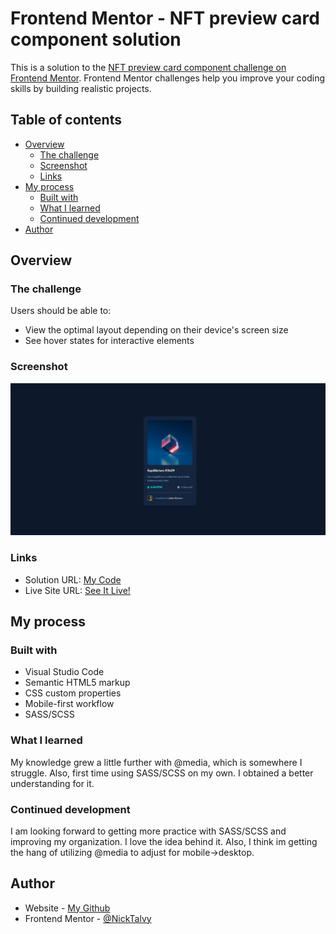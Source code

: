 # Frontend Mentor - NFT preview card component solution

This is a solution to the [NFT preview card component challenge on Frontend Mentor](https://www.frontendmentor.io/challenges/nft-preview-card-component-SbdUL_w0U). Frontend Mentor challenges help you improve your coding skills by building realistic projects. 

## Table of contents

- [Overview](#overview)
  - [The challenge](#the-challenge)
  - [Screenshot](#screenshot)
  - [Links](#links)
- [My process](#my-process)
  - [Built with](#built-with)
  - [What I learned](#what-i-learned)
  - [Continued development](#continued-development)
- [Author](#NickTalvy)

## Overview

### The challenge

Users should be able to:

- View the optimal layout depending on their device's screen size
- See hover states for interactive elements

### Screenshot

![](images/nft-preview-card-final.png)

### Links

- Solution URL: [My Code](https://github.com/NickTalvy/nft-preview-card-component-main)
- Live Site URL: [See It Live!](https://nicktalvy.github.io/nft-preview-card-component-main/)

## My process

### Built with

- Visual Studio Code
- Semantic HTML5 markup
- CSS custom properties
- Mobile-first workflow
- SASS/SCSS

### What I learned

My knowledge grew a little further with @media, which is somewhere I struggle. Also, first time using SASS/SCSS on my own. I obtained a better understanding for it. 

### Continued development

I am looking forward to getting more practice with SASS/SCSS and improving my organization. I love the idea behind it. Also, I think im getting the hang of utilizing @media to adjust for mobile->desktop. 

## Author

- Website - [My Github](https://github.com/NickTalvy)
- Frontend Mentor - [@NickTalvy](https://www.frontendmentor.io/profile/NickTalvy)